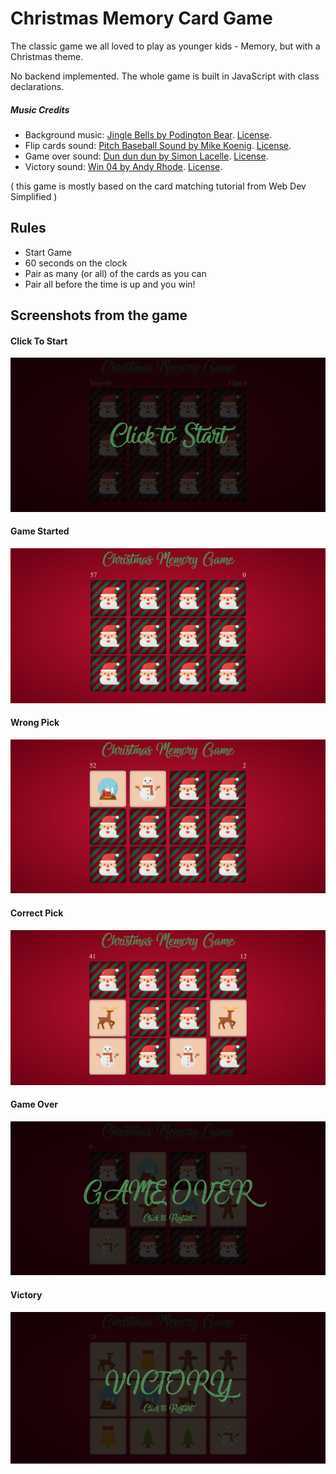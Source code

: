 # Christmas Memory Card Game
The classic game we all loved to play as younger kids - Memory, but with a Christmas theme.

No backend implemented. The whole game is built in JavaScript with class declarations.

##### Music Credits
* Background music: [Jingle Bells by Podington Bear](https://freemusicarchive.org/music/Podington_Bear/Happy_Holidays_Merry_Sythmas/Jingle_Bells_1305). [License](https://creativecommons.org/licenses/by-nc/3.0/).
* Flip cards sound: [Pitch Baseball Sound by Mike Koenig](http://soundbible.com/749-Pitch-Baseball.html). [License](https://creativecommons.org/licenses/by/3.0/).
* Game over sound: [Dun dun dun by Simon Lacelle](https://freesound.org/people/Simon_Lacelle/sounds/45654/). [License](https://creativecommons.org/licenses/by/3.0/).
* Victory sound: [Win 04 by Andy Rhode](https://freesound.org/people/rhodesmas/sounds/320887/). [License](https://creativecommons.org/licenses/by/3.0/).

( this game is mostly based on the card matching tutorial from Web Dev Simplified )

## Rules
* Start Game
* 60 seconds on the clock
* Pair as many (or all) of the cards as you can
* Pair all before the time is up and you win!

## Screenshots from the game
#### Click To Start
![Christmas Memory Click To Start](https://github.com/jossifelefteriadis/Christmas-Memory-Game/blob/master/christmas_memory-click-to-start.png)
#### Game Started
![Christmas Memory Game Started](https://github.com/jossifelefteriadis/Christmas-Memory-Game/blob/master/christmas_memory-game-start.png)
#### Wrong Pick
![Christmas Memory Wrong Pick](https://github.com/jossifelefteriadis/Christmas-Memory-Game/blob/master/christmas_memory-wrong-pick.png)
#### Correct Pick
![Christmas Memory Correct Pick](https://github.com/jossifelefteriadis/Christmas-Memory-Game/blob/master/christmas_memory-correct-pick.png)
#### Game Over
![Christmas Memory Game Over](https://github.com/jossifelefteriadis/Christmas-Memory-Game/blob/master/christmas_memory-game-over.png)
#### Victory
![Christmas Memory Victory](https://github.com/jossifelefteriadis/Christmas-Memory-Game/blob/master/christmas_memory-victory.png)

